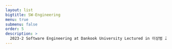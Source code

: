 ```yaml
---
layout: list
bigtitle: SW-Engineering
menu: true
submenu: false
order: 5
description: >
  2023-2 Software Engineering at Dankook University Lectured in 이상범 교수님
---
```

